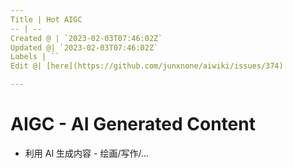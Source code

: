 ```yaml
---
Title | Hot AIGC
-- | --
Created @ | `2023-02-03T07:46:02Z`
Updated @| `2023-02-03T07:46:02Z`
Labels | ``
Edit @| [here](https://github.com/junxnone/aiwiki/issues/374)

---
```

# AIGC - AI Generated Content

- 利用 AI 生成内容 - 绘画/写作/...
